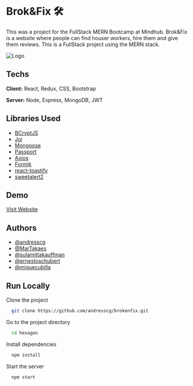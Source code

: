 
# Brok&Fix 🛠️

This was a project for the FullStack MERN
Bootcamp at Mindhub. Brok&Fix is a website where 
people can find houser workers, hire them
and give them reviews. This is a FullStack
project using the MERN stack.

![Logo](https://brokandfix.herokuapp.com/assets/logo.png)

## Techs
**Client:** React, Redux, CSS, Bootstrap

**Server:** Node, Express, MongoDB, JWT
## Libraries Used

 - [BCryptJS](https://www.npmjs.com/package/bcryptjs)
 - [Joi](https://www.npmjs.com/package/joi)
 - [Mongoose](https://mongoosejs.com/)
 - [Passport](https://www.passportjs.org/)
 - [Axios](https://github.com/axios/axios)
 - [Formik](https://formik.org/)
 - [react-toastify](https://www.npmjs.com/package/react-toastify)
 - [sweetalert2](https://sweetalert2.github.io/)
## Demo

[Visit Website](https://brokandfix.herokuapp.com/)


## Authors

- [@andresscg](https://www.github.com/andresscg)
- [@MarTakaes](https://www.github.com/MarTakaes)
- [@sulamittakauffman](https://github.com/sulamittakauffman)
- [@ernestoschubert](https://www.github.com/ernestoschubert)
- [@miguecubilla](https://www.github.com/miguecubilla)


## Run Locally

Clone the project

```bash
  git clone https://github.com/andresscg/brokenfix.git
```

Go to the project directory

```bash
  cd hexagon
```

Install dependencies

```bash
  npm install
```

Start the server

```bash
  npm start
```



